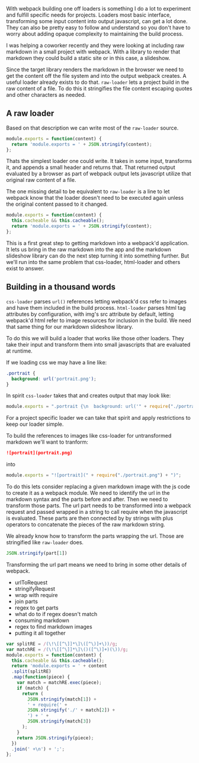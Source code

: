 With webpack building one off loaders is something I do a lot to experiment and fulfill specific needs for projects. Loaders most basic interface, transforming some input content into output javascript, can get a lot done. They can also be pretty easy to follow and understand so you don't have to worry about adding opaque complexity to maintaining the build process.

I was helping a coworker recently and they were looking at including raw markdown in a small project with webpack. With a library to render that markdown they could build a static site or in this case, a slideshow.

Since the target library renders the markdown in the browser we need to get the content off the file system and into the output webpack creates. A useful loader already exists to do that. `raw-loader` lets a project build in the raw content of a file. To do this it stringifies the file content escaping quotes and other characters as needed.

## A raw loader

Based on that description we can write most of the `raw-loader` source.

```javascript
module.exports = function(content) {
  return 'module.exports = ' + JSON.stringify(content);
};
```

Thats the simplest loader one could write. It takes in some input, transforms it, and appends a small header and returns that. That returned output evaluated by a browser as part of webpack output lets javascript utilize that original raw content of a file.

The one missing detail to be equivalent to `raw-loader` is a line to let webpack know that the loader doesn't need to be executed again unless the original content passed to it changed.

```javascript
module.exports = function(content) {
  this.cacheable && this.cacheable();
  return 'module.exports = ' + JSON.stringify(content);
};
```

This is a first great step to getting markdown into a webpack'd application. It lets us bring in the raw markdown into the app and the markdown slideshow library can do the next step turning it into something further. But we'll run into the same problem that css-loader, html-loader and others exist to answer.

## Building in a thousand words

`css-loader` parses `url()` references letting webpack'd css refer to images and have them included in the build process. `html-loader` parses html tag attributes by configuration, with img's src attribute by default, letting webpack'd html refer to image resources for inclusion in the build. We need that same thing for our markdown slideshow library.

To do this we will build a loader that works like those other loaders. They take their input and transform them into small javascripts that are evaluated at runtime.

If we loading css we may have a line like:

```css
.portrait {
  background: url('portrait.png');
}
```

In spirit `css-loader` takes that and creates output that may look like:

```javascript
module.exports = ".portrait {\n  background: url('" + require("./portrait.png") + "');\n}";
```

For a project specific loader we can take that spirit and apply restrictions to keep our loader simple.

To build the references to images like css-loader for untransformed markdown we'll want to tranform:

```markdown
![portrait](portrait.png)
```

into

```javascript
module.exports = "![portrait](" + require("./portrait.png") + ")";
```

To do this lets consider replacing a given markdown image with the js code to create it as a webpack module. We need to identify the url in the markdown syntax and the parts before and after. Then we need to transform those parts. The url part needs to be transformed into a webpack request and passed wrapped in a string to call require when the javascript is evaluated. These parts are then connected by by strings with plus operators to concatenate the pieces of the raw markdown string.

We already know how to transform the parts wrapping the url. Those are stringified like `raw-loader` does.

```javascript
JSON.stringify(part[1])
```

Transforming the url part means we need to bring in some other details of webpack.

- urlToRequest
- stringifyRequest
- wrap with require
- join parts
- regex to get parts
- what do to if regex doesn't match
- consuming markdown
- regex to find markdown images
- putting it all together

```javascript
var splitRE = /(\!\[[^\]]*\]\([^\)]+\))/g;
var matchRE = /(\!\[[^\]]*\]\()([^\)]+)(\))/g;
module.exports = function(content) {
  this.cacheable && this.cacheable();
  return 'module.exports = ' + content
  .split(splitRE)
  .map(function(piece) {
    var match = matchRE.exec(piece);
    if (match) {
      return (
        JSON.stringify(match[1]) +
        ' + require(' +
        JSON.stringify('./' + match[2]) +
        ') + ' +
        JSON.stringify(match[3])
      );
    }
    return JSON.stringify(piece);
  })
  .join(' +\n') + ';';
};
```
